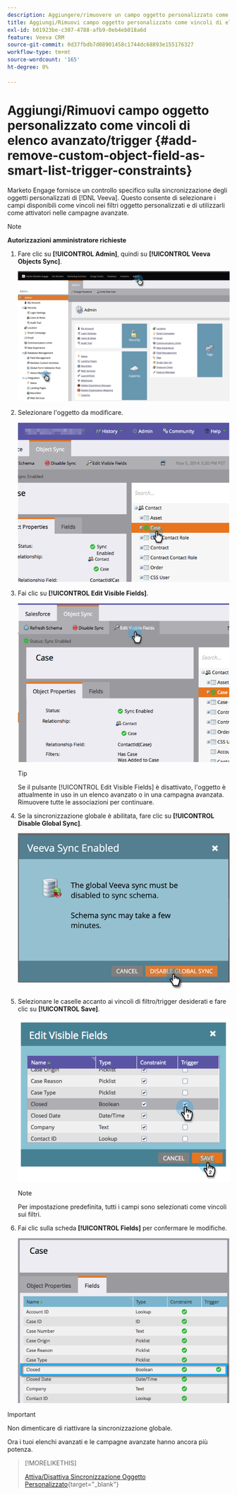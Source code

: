 ```yaml
---
description: Aggiungere/rimuovere un campo oggetto personalizzato come vincoli di elenco avanzato/trigger - Documentazione di Marketo - Documentazione del prodotto
title: Aggiungi/Rimuovi campo oggetto personalizzato come vincoli di elenco avanzato/trigger
exl-id: b01923be-c307-4788-afb9-0eb4eb018a6d
feature: Veeva CRM
source-git-commit: 0d37fbdb7d08901458c1744dc68893e155176327
workflow-type: tm+mt
source-wordcount: '165'
ht-degree: 0%

---
```


# Aggiungi/Rimuovi campo oggetto personalizzato come vincoli di elenco avanzato/trigger {#add-remove-custom-object-field-as-smart-list-trigger-constraints}

Marketo Engage fornisce un controllo specifico sulla sincronizzazione degli oggetti personalizzati di [!DNL Veeva]. Questo consente di selezionare i campi disponibili come vincoli nei filtri oggetto personalizzati e di utilizzarli come attivatori nelle campagne avanzate.

>[!NOTE]
>
>**Autorizzazioni amministratore richieste**

1. Fare clic su **[!UICONTROL Admin]**, quindi su **[!UICONTROL Veeva Objects Sync]**.

   ![](assets/add-remove-custom-object-field-as-smart-list-trigger-constraints-1.png)

1. Selezionare l&#39;oggetto da modificare.

   ![](assets/add-remove-custom-object-field-as-smart-list-trigger-constraints-2.png)

1. Fai clic su **[!UICONTROL Edit Visible Fields]**.

   ![](assets/add-remove-custom-object-field-as-smart-list-trigger-constraints-3.png)

   >[!TIP]
   >
   >Se il pulsante [!UICONTROL Edit Visible Fields] è disattivato, l&#39;oggetto è attualmente in uso in un elenco avanzato o in una campagna avanzata. Rimuovere tutte le associazioni per continuare.

1. Se la sincronizzazione globale è abilitata, fare clic su **[!UICONTROL Disable Global Sync]**.

   ![](assets/add-remove-custom-object-field-as-smart-list-trigger-constraints-4.png)

1. Selezionare le caselle accanto ai vincoli di filtro/trigger desiderati e fare clic su **[!UICONTROL Save]**.

   ![](assets/add-remove-custom-object-field-as-smart-list-trigger-constraints-5.png)

   >[!NOTE]
   >
   >Per impostazione predefinita, tutti i campi sono selezionati come vincoli sui filtri.

1. Fai clic sulla scheda **[!UICONTROL Fields]** per confermare le modifiche.

   ![](assets/add-remove-custom-object-field-as-smart-list-trigger-constraints-6.png)

>[!IMPORTANT]
>
>Non dimenticare di riattivare la sincronizzazione globale.

Ora i tuoi elenchi avanzati e le campagne avanzate hanno ancora più potenza.

>[!MORELIKETHIS]
>
>[Attiva/Disattiva Sincronizzazione Oggetto Personalizzato](/help/marketo/product-docs/crm-sync/veeva-crm-sync/sync-details/enable-disable-custom-object-sync.md){target="_blank"}
